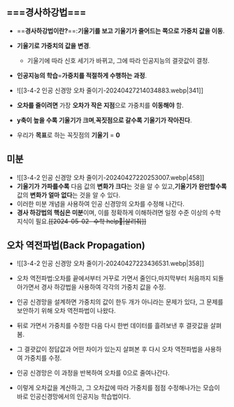 ## ===경사하강법===

- ==**경사하강법이란?**==:**기울기를 보고 기울기가 줄어드는 쪽으로 가중치 값을 이동**.

- **기울기로 가중치의 값을 변경**.
	- 기울기에 따라 신호 세기가 바뀌고, 그에 따라 인공지능의 결괏값이 결정.
- **인공지능의 학습**=**가중치를 적절하게 수행하는 과정**.
- ![[3-4-2 인공 신경망 오차 줄이기-20240427214034883.webp|341]]
- **오차를 줄이려면** 가장 **오차가 작은 지점**으로 가중치를 **이동해야** 함.
- **y축이 높을 수록 기울기가 크며**,**꼭짓점으로 갈수록 기울기가 작아진다**.
- 우리가 **목표**로 하는 꼭짓점의 **기울기** = **0**


## 미분
- ![[3-4-2 인공 신경망 오차 줄이기-20240427220253007.webp|458]]
- **기울기가** **가파를수록** 다음 값의 **변화가 크다**는 것을 알 수 있고,**기울기가 완만할수록** 값의 **변화가 얼마 없다**는 것을 알 수 있다.
- 이러한 미분 개념을 사용하여 인공 신경망의 오차를 수정해 나간다.
- **경사 하강법의 핵심은 미분**이며, 이를 정확하게 이해하려면 일정 수준 이상의 수학 지식이 필요.~~[[2024-05-02- 수학 help🥕|살려줘]]~~


## 오차 역전파법(Back Propagation)

- ![[3-4-2 인공 신경망 오차 줄이기-20240427223436531.webp|358]]
- 오차 역전파법:오차를 끝에서부터 거꾸로 가면서 줄인다,마지막부터 처음까지 되돌아가면서 경사 하강법을 사용하여 각각의 가중치 값을 수정.

- 인공 신경망을 설계하면 가중치의 값이 한두 개가 아니라는 문제가 있다, 그 문제를 보안하기 위해 오차 역전파법이 나왔다.

- 뒤로 가면서 가중치를 수정한 다음 다시 한번 데이터를 흘려보낸 후 결괏값을 살펴봄.

- 그 결괏값이 정답값과 어떤 차이가 있는지 살펴본 후 다시 오차 역전파법을 사용하여 가중치를 수정.

- 인공 신경망은 이 과정을 반복하여 오차를 0으로 줄여나간다.

- 이렇게 오차값을 계산하고, 그 오차값에 따라 가중치를 점점 수정해나가는 모습이 바로 인공신경망에서의 인공지능 학습법이다.

